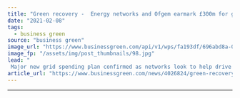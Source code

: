```yaml
---
title: "Green recovery -  Energy networks and Ofgem earmark £300m for green grid projects"
date: "2021-02-08"
tags: 
  - business green
source: "business green"
image_url: "https://www.businessgreen.com/api/v1/wps/fa193df/696abd8a-02f2-4839-b7b5-0cc1079276de/6/7EngineersEarthingCableH-national-grid-185x114.jpg"
image_fp: "/assets/img/post_thumbnails/98.jpg"
lead: "
 Major new grid spending plan confirmed as networks look to help drive green recovery ..."
article_url: "https://www.businessgreen.com/news/4026824/green-recovery-energy-networks-ofgem-earmark-gbp300m-green-grid-projects"
---
```


---
